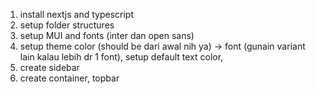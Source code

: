 1. install nextjs and typescript
2. setup folder structures
3. setup MUI and fonts (inter dan open sans)
4. setup theme color (should be dari awal nih ya) -> font (gunain variant lain kalau lebih dr 1 font), setup default text color, 
5. create sidebar
6. create container, topbar